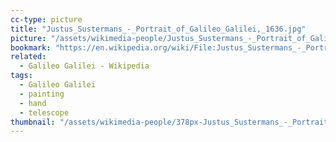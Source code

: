 ```yaml
---
cc-type: picture
title: "Justus_Sustermans_-_Portrait_of_Galileo_Galilei,_1636.jpg"
picture: "/assets/wikimedia-people/Justus_Sustermans_-_Portrait_of_Galileo_Galilei,_1636.jpg"
bookmark: "https://en.wikipedia.org/wiki/File:Justus_Sustermans_-_Portrait_of_Galileo_Galilei,_1636.jpg"
related:
  - Galileo Galilei - Wikipedia
tags:
  - Galileo Galilei
  - painting
  - hand
  - telescope
thumbnail: "/assets/wikimedia-people/378px-Justus_Sustermans_-_Portrait_of_Galileo_Galilei,_1636.jpg"
---
```

